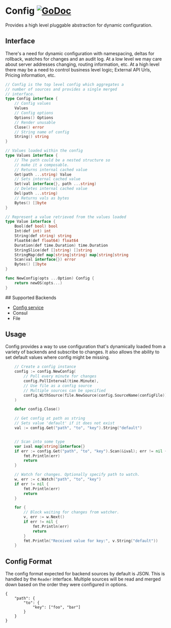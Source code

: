 # Config [![GoDoc](https://godoc.org/github.com/micro/go-os?status.svg)](https://godoc.org/github.com/micro/go-os/config)

Provides a high level pluggable abstraction for dynamic configuration.

## Interface

There's a need for dynamic configuration with namespacing, deltas for rollback, 
watches for changes and an audit log. At a low level we may care about server 
addresses changing, routing information, etc. At a high level there may be a 
need to control business level logic; External API Urls, Pricing information, etc.

```go
// Config is the top level config which aggregates a
// number of sources and provides a single merged
// interface.
type Config interface {
	// Config values
	Values
	// Config options
	Options() Options
	// Render unusable
	Close() error
	// String name of config
	String() string
}

// Values loaded within the config
type Values interface {
	// The path could be a nested structure so
	// make it a composable.
	// Returns internal cached value
	Get(path ...string) Value
	// Sets internal cached value
	Set(val interface{}, path ...string)
	// Deletes internal cached value
	Del(path ...string)
	// Returns vals as bytes
	Bytes() []byte
}

// Represent a value retrieved from the values loaded
type Value interface {
	Bool(def bool) bool
	Int(def int) int
	String(def string) string
	Float64(def float64) float64
	Duration(def time.Duration) time.Duration
	StringSlice(def []string) []string
	StringMap(def map[string]string) map[string]string
	Scan(val interface{}) error
	Bytes() []byte
}

func NewConfig(opts ...Option) Config {
	return newOS(opts...)
}
```

## Supported Backends

- [Config service](https://github.com/micro/config-srv)
- Consul
- File

## Usage

Config provides a way to use configuration that's dynamically loaded from a variety of backends and subscribe to changes. 
It also allows the ability to set default values where config might be missing.

```go
	// Create a config instance
	config := config.NewConfig(
		// Poll every minute for changes
		config.PollInterval(time.Minute),
		// Use file as a config source
		// Multiple sources can be specified
		config.WithSource(file.NewSource(config.SourceName(configFile))),
	)

	defer config.Close()

	// Get config at path as string
	// Sets value 'default' if it does not exist
	val := config.Get("path", "to", "key").String("default")


	// Scan into some type
	var ival map[string]interface{}
	if err := config.Get("path", "to", "key").Scan(&ival); err != nil {
		fmt.Println(err)
		return
	}

	// Watch for changes. Optionally specify path to watch.
	w, err := c.Watch("path", "to", "key")
	if err != nil {
		fmt.Println(err)
		return
	}

	for {
		// Block waiting for changes from watcher.
		v, err := w.Next()
		if err != nil {
			fmt.Println(err)
			return
		}
		fmt.Println("Received value for key:", v.String("default"))
	}

```

## Config Format

The config format expected for backend sources by default is JSON. This is handled by the `Reader` interface. 
Multiple sources will be read and merged down based on the order they were configured in options. 

```
{
	"path": {
		"to": {
			"key": ["foo", "bar"]
		}
	}
}
```
